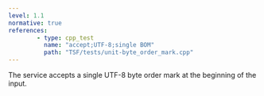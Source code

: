 ```yaml
---
level: 1.1
normative: true
references:
        - type: cpp_test
          name: "accept;UTF-8;single BOM"
          path: "TSF/tests/unit-byte_order_mark.cpp"
---
```


The service accepts a single UTF-8 byte order mark at the beginning of the input.